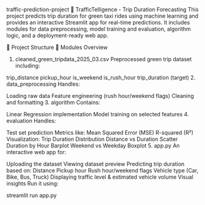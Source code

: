 traffic-prediction-project
🚦 TrafficTelligence - Trip Duration Forecasting
This project predicts trip duration for green taxi rides using machine learning and provides an interactive Streamlit app for real-time predictions. It includes modules for data preprocessing, model training and evaluation, algorithm logic, and a deployment-ready web app.

📁 Project Structure
📌 Modules Overview
1. cleaned_green_tripdata_2025_03.csv
Preprocessed green trip dataset including:

trip_distance
pickup_hour
is_weekend
is_rush_hour
trip_duration (target)
2. data_preprocessing
Handles:

Loading raw data
Feature engineering (rush hour/weekend flags)
Cleaning and formatting
3. algorithm
Contains:

Linear Regression implementation
Model training on selected features
4. evaluation
Handles:

Test set prediction
Metrics like:
Mean Squared Error (MSE)
R-squared (R²)
Visualization:
Trip Duration Distribution
Distance vs Duration Scatter
Duration by Hour Barplot
Weekend vs Weekday Boxplot
5. app.py
An interactive web app for:

Uploading the dataset
Viewing dataset preview
Predicting trip duration based on:
Distance
Pickup hour
Rush hour/weekend flags
Vehicle type (Car, Bike, Bus, Truck)
Displaying traffic level & estimated vehicle volume
Visual insights
Run it using:

streamlit run app.py
